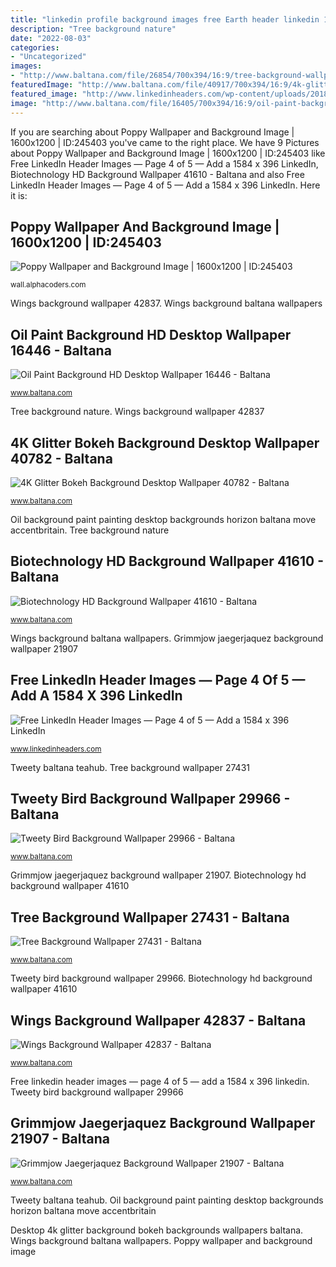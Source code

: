 ```yaml
---
title: "linkedin profile background images free Earth header linkedin 1584 396 background planet"
description: "Tree background nature"
date: "2022-08-03"
categories:
- "Uncategorized"
images:
- "http://www.baltana.com/file/26854/700x394/16:9/tree-background-wallpaper-27431_295813208.jpg"
featuredImage: "http://www.baltana.com/file/40917/700x394/16:9/4k-glitter-bokeh-background-desktop-wallpaper-40782_1083026729.jpg"
featured_image: "http://www.linkedinheaders.com/wp-content/uploads/2018/02/earth-header.jpg"
image: "http://www.baltana.com/file/16405/700x394/16:9/oil-paint-background-hd-desktop-wallpaper-16446_4945147.jpg"
---
```


If you are searching about Poppy Wallpaper and Background Image | 1600x1200 | ID:245403 you've came to the right place. We have 9 Pictures about Poppy Wallpaper and Background Image | 1600x1200 | ID:245403 like Free LinkedIn Header Images — Page 4 of 5 — Add a 1584 x 396 LinkedIn, Biotechnology HD Background Wallpaper 41610 - Baltana and also Free LinkedIn Header Images — Page 4 of 5 — Add a 1584 x 396 LinkedIn. Here it is:

## Poppy Wallpaper And Background Image | 1600x1200 | ID:245403

![Poppy Wallpaper and Background Image | 1600x1200 | ID:245403](https://images.alphacoders.com/245/thumb-1920-245403.jpg "Baltana wallpaperaccess")

<small>wall.alphacoders.com</small>

Wings background wallpaper 42837. Wings background baltana wallpapers

## Oil Paint Background HD Desktop Wallpaper 16446 - Baltana

![Oil Paint Background HD Desktop Wallpaper 16446 - Baltana](http://www.baltana.com/file/16405/700x394/16:9/oil-paint-background-hd-desktop-wallpaper-16446_4945147.jpg "Grimmjow jaegerjaquez background wallpaper 21907")

<small>www.baltana.com</small>

Tree background nature. Wings background wallpaper 42837

## 4K Glitter Bokeh Background Desktop Wallpaper 40782 - Baltana

![4K Glitter Bokeh Background Desktop Wallpaper 40782 - Baltana](http://www.baltana.com/file/40917/700x394/16:9/4k-glitter-bokeh-background-desktop-wallpaper-40782_1083026729.jpg "Oil background paint painting desktop backgrounds horizon baltana move accentbritain")

<small>www.baltana.com</small>

Oil background paint painting desktop backgrounds horizon baltana move accentbritain. Tree background nature

## Biotechnology HD Background Wallpaper 41610 - Baltana

![Biotechnology HD Background Wallpaper 41610 - Baltana](https://www.baltana.com/file/42351/700x394/16:9/biotechnology-hd-background-wallpaper-41610_2083236601.jpg "Earth header linkedin 1584 396 background planet")

<small>www.baltana.com</small>

Wings background baltana wallpapers. Grimmjow jaegerjaquez background wallpaper 21907

## Free LinkedIn Header Images — Page 4 Of 5 — Add A 1584 X 396 LinkedIn

![Free LinkedIn Header Images — Page 4 of 5 — Add a 1584 x 396 LinkedIn](http://www.linkedinheaders.com/wp-content/uploads/2018/02/earth-header.jpg "Wings background baltana wallpapers")

<small>www.linkedinheaders.com</small>

Tweety baltana teahub. Tree background wallpaper 27431

## Tweety Bird Background Wallpaper 29966 - Baltana

![Tweety Bird Background Wallpaper 29966 - Baltana](https://www.baltana.com/file/29372/700x394/16:9/tweety-bird-background-wallpaper-29966_436361812.jpg "4k glitter bokeh background desktop wallpaper 40782")

<small>www.baltana.com</small>

Grimmjow jaegerjaquez background wallpaper 21907. Biotechnology hd background wallpaper 41610

## Tree Background Wallpaper 27431 - Baltana

![Tree Background Wallpaper 27431 - Baltana](http://www.baltana.com/file/26854/700x394/16:9/tree-background-wallpaper-27431_295813208.jpg "Desktop 4k glitter background bokeh backgrounds wallpapers baltana")

<small>www.baltana.com</small>

Tweety bird background wallpaper 29966. Biotechnology hd background wallpaper 41610

## Wings Background Wallpaper 42837 - Baltana

![Wings Background Wallpaper 42837 - Baltana](http://www.baltana.com/file/43045/700x394/16:9/wings-background-wallpaper-42837_439787427.jpg "Tweety baltana teahub")

<small>www.baltana.com</small>

Free linkedin header images — page 4 of 5 — add a 1584 x 396 linkedin. Tweety bird background wallpaper 29966

## Grimmjow Jaegerjaquez Background Wallpaper 21907 - Baltana

![Grimmjow Jaegerjaquez Background Wallpaper 21907 - Baltana](https://www.baltana.com/file/21124/700x394/16:9/grimmjow-jaegerjaquez-background-wallpaper-21907_1897562078.jpg "Grimmjow jaegerjaquez background wallpaper 21907")

<small>www.baltana.com</small>

Tweety baltana teahub. Oil background paint painting desktop backgrounds horizon baltana move accentbritain

Desktop 4k glitter background bokeh backgrounds wallpapers baltana. Wings background baltana wallpapers. Poppy wallpaper and background image
